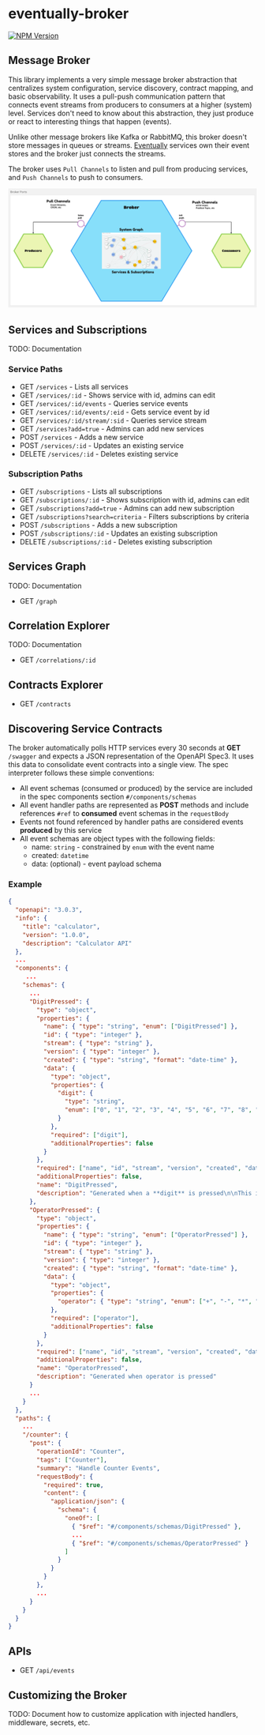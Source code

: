 # eventually-broker

[![NPM Version](https://img.shields.io/npm/v/@rotorsoft/eventually-broker.svg)](https://www.npmjs.com/package/@rotorsoft/eventually-broker)

## Message Broker

This library implements a very simple message broker abstraction that centralizes system configuration, service discovery, contract mapping, and basic observability. It uses a pull-push communication pattern that connects event streams from producers to consumers at a higher (system) level. Services don't need to know about this abstraction, they just produce or react to interesting things that happen (events).  

Unlike other message brokers like Kafka or RabbitMQ, this broker doesn't store messages in queues or streams. [Eventually](../eventually/README.md) services own their event stores and the broker just connects the streams.

The broker uses `Pull Channels` to listen and pull from producing services, and `Push Channels` to push to consumers.

![Framework Ports](./assets/ports.png)

## Services and Subscriptions

TODO: Documentation

### Service Paths

* GET `/services` - Lists all services
* GET `/services/:id` - Shows service with id, admins can edit
* GET `/services/:id/events` - Queries service events
* GET `/services/:id/events/:eid` - Gets service event by id
* GET `/services/:id/stream/:sid` - Queries service stream
* GET `/services?add=true` - Admins can add new services
* POST `/services` - Adds a new service
* POST `/services/:id` - Updates an existing service
* DELETE `/services/:id` - Deletes existing service

### Subscription Paths

* GET `/subscriptions` - Lists all subscriptions
* GET `/subscriptions/:id` - Shows subscription with id, admins can edit
* GET `/subscriptions?add=true` - Admins can add new subscription
* GET `/subscriptions?search=criteria` - Filters subscriptions by criteria
* POST `/subscriptions` - Adds a new subscription
* POST `/subscriptions/:id` - Updates an existing subscription
* DELETE `/subscriptions/:id` - Deletes existing subscription

## Services Graph

TODO: Documentation

* GET `/graph`

## Correlation Explorer

TODO: Documentation

* GET `/correlations/:id`

## Contracts Explorer

* GET `/contracts`

## Discovering Service Contracts

The broker automatically polls HTTP services every 30 seconds at **GET** `/swagger` and expects a JSON representation of the OpenAPI Spec3. It uses this data to consolidate event contracts into a single view. The spec interpreter follows these simple conventions:

* All event schemas (consumed or produced) by the service are included in the spec components section `#/components/schemas`
* All event handler paths are represented as **POST** methods and include references `#ref` to **consumed** event schemas in the `requestBody`
* Events not found referenced by handler paths are considered events **produced** by this service
* All event schemas are object types with the following fields:
  * name: `string` - constrained by `enum` with the event name
  * created: `datetime`
  * data: (optional) - event payload schema

### Example

```json
{
  "openapi": "3.0.3",
  "info": {
    "title": "calculator",
    "version": "1.0.0",
    "description": "Calculator API"
  },
  ...
  "components": {
     ...
    "schemas": {
      ... 
      "DigitPressed": {
        "type": "object",
        "properties": {
          "name": { "type": "string", "enum": ["DigitPressed"] },
          "id": { "type": "integer" },
          "stream": { "type": "string" },
          "version": { "type": "integer" },
          "created": { "type": "string", "format": "date-time" },
          "data": {
            "type": "object",
            "properties": {
              "digit": {
                "type": "string",
                "enum": ["0", "1", "2", "3", "4", "5", "6", "7", "8", "9"]
              }
            },
            "required": ["digit"],
            "additionalProperties": false
          }
        },
        "required": ["name", "id", "stream", "version", "created", "data"],
        "additionalProperties": false,
        "name": "DigitPressed",
        "description": "Generated when a **digit** is pressed\n\nThis is and example to use\n* markup language\n* inside descriptions"
      },
      "OperatorPressed": {
        "type": "object",
        "properties": {
          "name": { "type": "string", "enum": ["OperatorPressed"] },
          "id": { "type": "integer" },
          "stream": { "type": "string" },
          "version": { "type": "integer" },
          "created": { "type": "string", "format": "date-time" },
          "data": {
            "type": "object",
            "properties": {
              "operator": { "type": "string", "enum": ["+", "-", "*", "/"] }
            },
            "required": ["operator"],
            "additionalProperties": false
          }
        },
        "required": ["name", "id", "stream", "version", "created", "data"],
        "additionalProperties": false,
        "name": "OperatorPressed",
        "description": "Generated when operator is pressed"
      }
      ...
    }
  },
  "paths": {
    ...
    "/counter": {
      "post": {
        "operationId": "Counter",
        "tags": ["Counter"],
        "summary": "Handle Counter Events",
        "requestBody": {
          "required": true,
          "content": {
            "application/json": {
              "schema": {
                "oneOf": [
                  { "$ref": "#/components/schemas/DigitPressed" },
                  ...
                  { "$ref": "#/components/schemas/OperatorPressed" }
                ]
              }
            }
          }
        },
        ...
      }
    }
  }
}
```

## APIs

* GET `/api/events`

## Customizing the Broker

TODO: Document how to customize application with injected handlers, middleware, secrets, etc.
